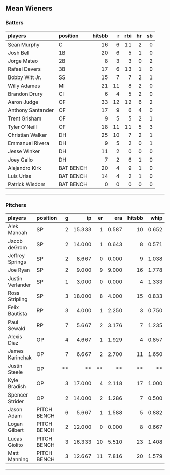 ## Mean Wieners

### Batters

 
|players           |position  | hitsbb|  r| rbi| hr| sb| 
|:-----------------|:---------|------:|--:|---:|--:|--:| 
|Sean Murphy       |C         |     16|  6|  11|  2|  0| 
|Josh Bell         |1B        |     20|  6|   5|  1|  0| 
|Jorge Mateo       |2B        |      8|  3|   3|  0|  2| 
|Rafael Devers     |3B        |     17|  6|  13|  1|  0| 
|Bobby Witt Jr.    |SS        |     15|  7|   7|  2|  1| 
|Willy Adames      |MI        |     21| 11|   8|  2|  0| 
|Brandon Drury     |CI        |      6|  4|   5|  2|  0| 
|Aaron Judge       |OF        |     33| 12|  12|  6|  2| 
|Anthony Santander |OF        |     17|  9|   6|  4|  0| 
|Trent Grisham     |OF        |      9|  5|   5|  2|  1| 
|Tyler O'Neill     |OF        |     18| 11|  11|  5|  3| 
|Christian Walker  |DH        |     25| 10|   7|  2|  1| 
|Emmanuel Rivera   |DH        |      9|  5|   2|  0|  1| 
|Jesse Winker      |DH        |     11|  2|   0|  0|  0| 
|Joey Gallo        |DH        |      7|  2|   6|  1|  0| 
|Alejandro Kirk    |BAT BENCH |     20|  4|   9|  1|  0| 
|Luis Urias        |BAT BENCH |     14|  4|   2|  1|  0| 
|Patrick Wisdom    |BAT BENCH |      0|  0|   0|  0|  0| 


* * *

### Pitchers

 
|players          |position    |  g|     ip| er|   era| hitsbb|  whip| so|  w| sv| 
|:----------------|:-----------|--:|------:|--:|-----:|------:|-----:|--:|--:|--:| 
|Alek Manoah      |SP          |  2| 15.333|  1| 0.587|     10| 0.652| 11|  2|  0| 
|Jacob deGrom     |SP          |  2| 14.000|  1| 0.643|      8| 0.571| 17|  2|  0| 
|Jeffrey Springs  |SP          |  2|  8.667|  0| 0.000|      9| 1.038|  9|  1|  0| 
|Joe Ryan         |SP          |  2|  9.000|  9| 9.000|     16| 1.778| 11|  0|  0| 
|Justin Verlander |SP          |  1|  3.000|  0| 0.000|      4| 1.333|  6|  0|  0| 
|Ross Stripling   |SP          |  3| 18.000|  8| 4.000|     15| 0.833| 18|  1|  0| 
|Felix Bautista   |RP          |  3|  4.000|  1| 2.250|      3| 0.750|  4|  0|  2| 
|Paul Sewald      |RP          |  7|  5.667|  2| 3.176|      7| 1.235|  8|  1|  3| 
|Alexis Diaz      |OP          |  4|  4.667|  1| 1.929|      4| 0.857|  6|  2|  0| 
|James Karinchak  |OP          |  7|  6.667|  2| 2.700|     11| 1.650|  7|  0|  2| 
|Justin Steele    |OP          | **|     **| **|    **|     **|    **| **| **| **| 
|Kyle Bradish     |OP          |  3| 17.000|  4| 2.118|     17| 1.000| 11|  1|  0| 
|Spencer Strider  |OP          |  2| 14.000|  2| 1.286|      7| 0.500| 25|  2|  0| 
|Jason Adam       |PITCH BENCH |  6|  5.667|  1| 1.588|      5| 0.882|  8|  1|  1| 
|Logan Gilbert    |PITCH BENCH |  2| 12.000|  0| 0.000|      8| 0.667| 18|  2|  0| 
|Lucas Giolito    |PITCH BENCH |  3| 16.333| 10| 5.510|     23| 1.408| 18|  0|  0| 
|Matt Manning     |PITCH BENCH |  3| 12.667| 11| 7.816|     20| 1.579|  8|  1|  0| 


* * *


